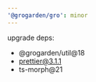 ```yaml
---
'@grogarden/gro': minor
---
```


upgrade deps:

- @grogarden/util@18
- prettier@3.1.1
- ts-morph@21
